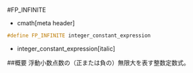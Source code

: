 #FP_INFINITE
* cmath[meta header]

```cpp
#define FP_INFINITE integer_constant_expression
```
* integer_constant_expression[italic]

##概要
浮動小数点数の（正または負の）無限大を表す整数定数式。
